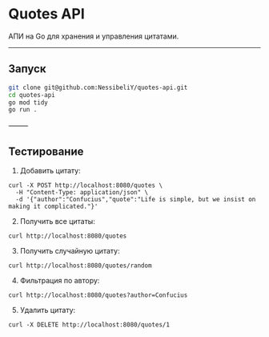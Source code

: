 # Quotes API

АПИ на Go для хранения и управления цитатами.

---

##  Запуск

```bash
git clone git@github.com:NessibeliY/quotes-api.git
cd quotes-api
go mod tidy
go run .
```


⸻

## Тестирование

1. Добавить цитату:

```
curl -X POST http://localhost:8080/quotes \
  -H "Content-Type: application/json" \
  -d '{"author":"Confucius","quote":"Life is simple, but we insist on making it complicated."}'
```

2. Получить все цитаты:
```
curl http://localhost:8080/quotes
```

3. Получить случайную цитату:
```
curl http://localhost:8080/quotes/random
```

4. Фильтрация по автору:
```
curl http://localhost:8080/quotes?author=Confucius
```

5. Удалить цитату:
```
curl -X DELETE http://localhost:8080/quotes/1
```
